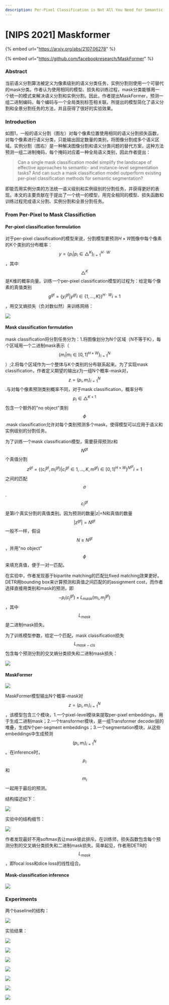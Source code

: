 ```yaml
---
description: Per-Pixel Classification is Not All You Need for Semantic Segmentation
---
```


# \[NIPS 2021] Maskformer

{% embed url="https://arxiv.org/abs/2107.06278" %}

{% embed url="https://github.com/facebookresearch/MaskFormer" %}

### Abstract

当前语义分割算法被定义为像素级别的语义分类任务，实例分割则使用一个可替代的mask分类。作者认为使用相同的模型、损失和训练过程，mask分类能够用一个统一的模式来解决语义分割和实例分割。因此，作者提出MaskFormer，预测一组二进制编码，每个编码与一个全局类别标签相关联。所提出的模型简化了语义分割和全景分割任务的方法，并且获得了很好的实验效果。

### Introduction

&#x20;如图1，一般的语义分割（图左）对每个像素位置使用相同的语义分割损失函数，对每个像素进行语义分类，只能输出固定数量的类别，将图像分割成多个语义区域。实例分割（图右）是一种解决图像分割和语义分类问题的替代方案，这种方法预测一组二进制掩码，每个掩码对应着一种全局语义类别，因此作者提出：

> Can a single mask classification model simplify the landscape of effective approaches to semantic- and instance-level segmentation tasks? And can such a mask classification model outperform existing per-pixel classification methods for semantic segmentation?

即能否用实例分类的方法统一语义级别和实例级别的分割任务，并获得更好的表现。本文的主要贡献在于提出了一个统一的模型，用完全相同的模型、损失函数和训练过程完成语义分割、实例分割和全景分割任务。

### From Per-Pixel to Mask Classifiction

#### Per-pixel classification formulation

对于per-pixel classification的模型来说，分割模型要预测$H\times W$图像中每个像素的K个类别的分布概率：$$y={\{p_i|p_i \in \triangle^K\}}^{H \cdot W}_{i=1}$$，其中$$\triangle^K$$是K维的概率向量。训练一个per-pixel classification模型的过程为：给定每个像素的真值类别$$g^{gt}={\{y^{gt}_i|y^{gt}i \in \{1,...,K\}\}}^{H \cdot W}{i=1}$$，用交叉熵损失（负对数似然）来训练网络：&#x20;

![](<../../../.gitbook/assets/image (568).png>)

#### Mask classification formulation

mask classification将分割任务分为：1.将图像划分为N个区域（N不等于K），每个区域用一个二进制mask表示（$${\{m_i|m_i\in {[0,1]}^{H \times W}\}}^N_{i=1}$$）;2.将每个区域作为一个整体与K个类别的分布联系起来。为了实现mask classification，作者定义期望的输出z为一组N个概率-mask对，$$z={{(p_i,m_i)}}^N_{i=1}$$.与对每个像素预测类别概率不同，对于mask classification，概率分布$$p_i \in \triangle^{K+1}$$包含一个额外的"no object"类别$$\phi$$.mask classification允许对每个类别预测多个mask，使得模型可以应用于语义和实例级别的分割任务。&#x20;

为了训练一个mask classification模型，需要获得预测z和$$N^{gt}$$个真值分割$$z^{gt}={\{(c^{gt}_i,m^{gt}_i)|c^{gt}_i\in {1,...,K},m^{gt}i\in {[0,1]}^{H\times W}\}}^{N^{gt}}{i=1}$$之间的匹配$$\sigma$$.$$c^{gt}_i$$是第i个真实分割的真值类别。因为预测的数量|z|=N和真值的数量$$|z^{gt}|=N^{gt}$$一般不一样，假设$$N \geq N^{gt}$$，并用"no object"$$\phi$$来填充真值，便于一对一匹配。&#x20;

在实验中，作者发现基于bipartite matching的匹配比fixed matching效果更好。DETR用bounding box来计算预测和真值之间匹配的的assignment cost，而作者选择直接用类别和mask的预测，即$$-p_i(c^{gt}_j)+L_{mask}(m_i,m^{gt}_j)$$，其中$$L_{mask}$$是二进制mask损失。&#x20;

为了训练模型参数，给定一个匹配，mask classification损失$$L_{mask-cls}$$包含每个预测分割的交叉熵分类损失和二进制mask损失：&#x20;

![](<../../../.gitbook/assets/image (864).png>)

#### MaskFormer

![](<../../../.gitbook/assets/image (1054).png>)

MaskFormer模型输出N个概率-mask对$$z={{(p_i,m_i)}}^N_{i=1}$$，该模型包含三个模块，1.一个pixel-level模块来提取per-pixel embeddings，用于生成二进制mask；2.一个transformer模块，是一组Transformer decoder层的堆叠，生成N个per-segment embeddings；3.一个segmentation模块，从这些embeddings中生成预测$${{(p_i,m_i)}}^N_{i=1}$$。在inference时，$$p_i$$和$$m_i$$一起用于最后的预测。

&#x20;结构描述如下：&#x20;

![](<../../../.gitbook/assets/image (206).png>)

实验中的结构细节：&#x20;

![](<../../../.gitbook/assets/image (18).png>)

作者发现最好不用softmax去让mask彼此排斥。在训练师，损失函数包含每个预测分割的交叉熵分类损失和二进制mask损失。简单起见，作者用DETR的$$L_{mask}$$，即focal loss和dice loss的线性组合。

#### Mask-classification inference

![](<../../../.gitbook/assets/image (251).png>)

### Experiments

两个baseline的结构：&#x20;

![](<../../../.gitbook/assets/image (34).png>)

实验结果：&#x20;

![](<../../../.gitbook/assets/image (669).png>)

![](<../../../.gitbook/assets/image (811).png>)

![](<../../../.gitbook/assets/image (524).png>)

![](<../../../.gitbook/assets/image (209).png>)

![](<../../../.gitbook/assets/image (844).png>)

![](<../../../.gitbook/assets/image (842).png>)

![](<../../../.gitbook/assets/image (351).png>)

